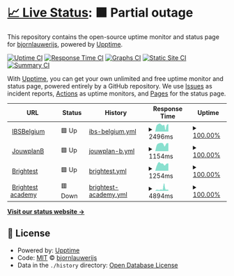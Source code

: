 # [📈 Live Status](https://bjornlauwerijs.github.io/upptime-monitor/): <!--live status--> **🟧 Partial outage**

This repository contains the open-source uptime monitor and status page for [bjornlauwerijs](https://demo.upptime.js.org), powered by [Upptime](https://github.com/upptime/upptime).

[![Uptime CI](https://github.com/bjornlauwerijs/upptime-monitor/workflows/Uptime%20CI/badge.svg)](https://github.com/bjornlauwerijs/upptime-monitor/actions?query=workflow%3A%22Uptime+CI%22)
[![Response Time CI](https://github.com/bjornlauwerijs/upptime-monitor/workflows/Response%20Time%20CI/badge.svg)](https://github.com/bjornlauwerijs/upptime-monitor/actions?query=workflow%3A%22Response+Time+CI%22)
[![Graphs CI](https://github.com/bjornlauwerijs/upptime-monitor/workflows/Graphs%20CI/badge.svg)](https://github.com/bjornlauwerijs/upptime-monitor/actions?query=workflow%3A%22Graphs+CI%22)
[![Static Site CI](https://github.com/bjornlauwerijs/upptime-monitor/workflows/Static%20Site%20CI/badge.svg)](https://github.com/bjornlauwerijs/upptime-monitor/actions?query=workflow%3A%22Static+Site+CI%22)
[![Summary CI](https://github.com/bjornlauwerijs/upptime-monitor/workflows/Summary%20CI/badge.svg)](https://github.com/bjornlauwerijs/upptime-monitor/actions?query=workflow%3A%22Summary+CI%22)

With [Upptime](https://upptime.js.org), you can get your own unlimited and free uptime monitor and status page, powered entirely by a GitHub repository. We use [Issues](https://github.com/bjornlauwerijs/upptime-monitor/issues) as incident reports, [Actions](https://github.com/bjornlauwerijs/upptime-monitor/actions) as uptime monitors, and [Pages](https://demo.upptime.js.org) for the status page.

<!--start: status pages-->
<!-- This summary is generated by Upptime (https://github.com/upptime/upptime) -->
<!-- Do not edit this manually, your changes will be overwritten -->
<!-- prettier-ignore -->
| URL | Status | History | Response Time | Uptime |
| --- | ------ | ------- | ------------- | ------ |
| <img alt="" src="https://icons.duckduckgo.com/ip3/www.ibsbelgium.org.ico" height="13"> [IBSBelgium](https://www.ibsbelgium.org/) | 🟩 Up | [ibs-belgium.yml](https://github.com/bjornlauwerijs/upptime-monitor/commits/HEAD/history/ibs-belgium.yml) | <details><summary><img alt="Response time graph" src="./graphs/ibs-belgium/response-time-week.png" height="20"> 2496ms</summary><br><a href="https://bjornlauwerijs.github.io/upptime-monitor/history/ibs-belgium"><img alt="Response time 2856" src="https://img.shields.io/endpoint?url=https%3A%2F%2Fraw.githubusercontent.com%2Fbjornlauwerijs%2Fupptime-monitor%2FHEAD%2Fapi%2Fibs-belgium%2Fresponse-time.json"></a><br><a href="https://bjornlauwerijs.github.io/upptime-monitor/history/ibs-belgium"><img alt="24-hour response time 2936" src="https://img.shields.io/endpoint?url=https%3A%2F%2Fraw.githubusercontent.com%2Fbjornlauwerijs%2Fupptime-monitor%2FHEAD%2Fapi%2Fibs-belgium%2Fresponse-time-day.json"></a><br><a href="https://bjornlauwerijs.github.io/upptime-monitor/history/ibs-belgium"><img alt="7-day response time 2496" src="https://img.shields.io/endpoint?url=https%3A%2F%2Fraw.githubusercontent.com%2Fbjornlauwerijs%2Fupptime-monitor%2FHEAD%2Fapi%2Fibs-belgium%2Fresponse-time-week.json"></a><br><a href="https://bjornlauwerijs.github.io/upptime-monitor/history/ibs-belgium"><img alt="30-day response time 2722" src="https://img.shields.io/endpoint?url=https%3A%2F%2Fraw.githubusercontent.com%2Fbjornlauwerijs%2Fupptime-monitor%2FHEAD%2Fapi%2Fibs-belgium%2Fresponse-time-month.json"></a><br><a href="https://bjornlauwerijs.github.io/upptime-monitor/history/ibs-belgium"><img alt="1-year response time 2856" src="https://img.shields.io/endpoint?url=https%3A%2F%2Fraw.githubusercontent.com%2Fbjornlauwerijs%2Fupptime-monitor%2FHEAD%2Fapi%2Fibs-belgium%2Fresponse-time-year.json"></a></details> | <details><summary><a href="https://bjornlauwerijs.github.io/upptime-monitor/history/ibs-belgium">100.00%</a></summary><a href="https://bjornlauwerijs.github.io/upptime-monitor/history/ibs-belgium"><img alt="All-time uptime 99.94%" src="https://img.shields.io/endpoint?url=https%3A%2F%2Fraw.githubusercontent.com%2Fbjornlauwerijs%2Fupptime-monitor%2FHEAD%2Fapi%2Fibs-belgium%2Fuptime.json"></a><br><a href="https://bjornlauwerijs.github.io/upptime-monitor/history/ibs-belgium"><img alt="24-hour uptime 100.00%" src="https://img.shields.io/endpoint?url=https%3A%2F%2Fraw.githubusercontent.com%2Fbjornlauwerijs%2Fupptime-monitor%2FHEAD%2Fapi%2Fibs-belgium%2Fuptime-day.json"></a><br><a href="https://bjornlauwerijs.github.io/upptime-monitor/history/ibs-belgium"><img alt="7-day uptime 100.00%" src="https://img.shields.io/endpoint?url=https%3A%2F%2Fraw.githubusercontent.com%2Fbjornlauwerijs%2Fupptime-monitor%2FHEAD%2Fapi%2Fibs-belgium%2Fuptime-week.json"></a><br><a href="https://bjornlauwerijs.github.io/upptime-monitor/history/ibs-belgium"><img alt="30-day uptime 100.00%" src="https://img.shields.io/endpoint?url=https%3A%2F%2Fraw.githubusercontent.com%2Fbjornlauwerijs%2Fupptime-monitor%2FHEAD%2Fapi%2Fibs-belgium%2Fuptime-month.json"></a><br><a href="https://bjornlauwerijs.github.io/upptime-monitor/history/ibs-belgium"><img alt="1-year uptime 99.94%" src="https://img.shields.io/endpoint?url=https%3A%2F%2Fraw.githubusercontent.com%2Fbjornlauwerijs%2Fupptime-monitor%2FHEAD%2Fapi%2Fibs-belgium%2Fuptime-year.json"></a></details>
| <img alt="" src="https://icons.duckduckgo.com/ip3/jouwplanb.com.ico" height="13"> [JouwplanB](http://jouwplanb.com/) | 🟩 Up | [jouwplan-b.yml](https://github.com/bjornlauwerijs/upptime-monitor/commits/HEAD/history/jouwplan-b.yml) | <details><summary><img alt="Response time graph" src="./graphs/jouwplan-b/response-time-week.png" height="20"> 1154ms</summary><br><a href="https://bjornlauwerijs.github.io/upptime-monitor/history/jouwplan-b"><img alt="Response time 1538" src="https://img.shields.io/endpoint?url=https%3A%2F%2Fraw.githubusercontent.com%2Fbjornlauwerijs%2Fupptime-monitor%2FHEAD%2Fapi%2Fjouwplan-b%2Fresponse-time.json"></a><br><a href="https://bjornlauwerijs.github.io/upptime-monitor/history/jouwplan-b"><img alt="24-hour response time 1277" src="https://img.shields.io/endpoint?url=https%3A%2F%2Fraw.githubusercontent.com%2Fbjornlauwerijs%2Fupptime-monitor%2FHEAD%2Fapi%2Fjouwplan-b%2Fresponse-time-day.json"></a><br><a href="https://bjornlauwerijs.github.io/upptime-monitor/history/jouwplan-b"><img alt="7-day response time 1154" src="https://img.shields.io/endpoint?url=https%3A%2F%2Fraw.githubusercontent.com%2Fbjornlauwerijs%2Fupptime-monitor%2FHEAD%2Fapi%2Fjouwplan-b%2Fresponse-time-week.json"></a><br><a href="https://bjornlauwerijs.github.io/upptime-monitor/history/jouwplan-b"><img alt="30-day response time 1759" src="https://img.shields.io/endpoint?url=https%3A%2F%2Fraw.githubusercontent.com%2Fbjornlauwerijs%2Fupptime-monitor%2FHEAD%2Fapi%2Fjouwplan-b%2Fresponse-time-month.json"></a><br><a href="https://bjornlauwerijs.github.io/upptime-monitor/history/jouwplan-b"><img alt="1-year response time 1538" src="https://img.shields.io/endpoint?url=https%3A%2F%2Fraw.githubusercontent.com%2Fbjornlauwerijs%2Fupptime-monitor%2FHEAD%2Fapi%2Fjouwplan-b%2Fresponse-time-year.json"></a></details> | <details><summary><a href="https://bjornlauwerijs.github.io/upptime-monitor/history/jouwplan-b">100.00%</a></summary><a href="https://bjornlauwerijs.github.io/upptime-monitor/history/jouwplan-b"><img alt="All-time uptime 99.78%" src="https://img.shields.io/endpoint?url=https%3A%2F%2Fraw.githubusercontent.com%2Fbjornlauwerijs%2Fupptime-monitor%2FHEAD%2Fapi%2Fjouwplan-b%2Fuptime.json"></a><br><a href="https://bjornlauwerijs.github.io/upptime-monitor/history/jouwplan-b"><img alt="24-hour uptime 100.00%" src="https://img.shields.io/endpoint?url=https%3A%2F%2Fraw.githubusercontent.com%2Fbjornlauwerijs%2Fupptime-monitor%2FHEAD%2Fapi%2Fjouwplan-b%2Fuptime-day.json"></a><br><a href="https://bjornlauwerijs.github.io/upptime-monitor/history/jouwplan-b"><img alt="7-day uptime 100.00%" src="https://img.shields.io/endpoint?url=https%3A%2F%2Fraw.githubusercontent.com%2Fbjornlauwerijs%2Fupptime-monitor%2FHEAD%2Fapi%2Fjouwplan-b%2Fuptime-week.json"></a><br><a href="https://bjornlauwerijs.github.io/upptime-monitor/history/jouwplan-b"><img alt="30-day uptime 99.96%" src="https://img.shields.io/endpoint?url=https%3A%2F%2Fraw.githubusercontent.com%2Fbjornlauwerijs%2Fupptime-monitor%2FHEAD%2Fapi%2Fjouwplan-b%2Fuptime-month.json"></a><br><a href="https://bjornlauwerijs.github.io/upptime-monitor/history/jouwplan-b"><img alt="1-year uptime 99.78%" src="https://img.shields.io/endpoint?url=https%3A%2F%2Fraw.githubusercontent.com%2Fbjornlauwerijs%2Fupptime-monitor%2FHEAD%2Fapi%2Fjouwplan-b%2Fuptime-year.json"></a></details>
| <img alt="" src="https://icons.duckduckgo.com/ip3/www.brightest.be.ico" height="13"> [Brightest](https://www.brightest.be/) | 🟩 Up | [brightest.yml](https://github.com/bjornlauwerijs/upptime-monitor/commits/HEAD/history/brightest.yml) | <details><summary><img alt="Response time graph" src="./graphs/brightest/response-time-week.png" height="20"> 1254ms</summary><br><a href="https://bjornlauwerijs.github.io/upptime-monitor/history/brightest"><img alt="Response time 1157" src="https://img.shields.io/endpoint?url=https%3A%2F%2Fraw.githubusercontent.com%2Fbjornlauwerijs%2Fupptime-monitor%2FHEAD%2Fapi%2Fbrightest%2Fresponse-time.json"></a><br><a href="https://bjornlauwerijs.github.io/upptime-monitor/history/brightest"><img alt="24-hour response time 1325" src="https://img.shields.io/endpoint?url=https%3A%2F%2Fraw.githubusercontent.com%2Fbjornlauwerijs%2Fupptime-monitor%2FHEAD%2Fapi%2Fbrightest%2Fresponse-time-day.json"></a><br><a href="https://bjornlauwerijs.github.io/upptime-monitor/history/brightest"><img alt="7-day response time 1254" src="https://img.shields.io/endpoint?url=https%3A%2F%2Fraw.githubusercontent.com%2Fbjornlauwerijs%2Fupptime-monitor%2FHEAD%2Fapi%2Fbrightest%2Fresponse-time-week.json"></a><br><a href="https://bjornlauwerijs.github.io/upptime-monitor/history/brightest"><img alt="30-day response time 1106" src="https://img.shields.io/endpoint?url=https%3A%2F%2Fraw.githubusercontent.com%2Fbjornlauwerijs%2Fupptime-monitor%2FHEAD%2Fapi%2Fbrightest%2Fresponse-time-month.json"></a><br><a href="https://bjornlauwerijs.github.io/upptime-monitor/history/brightest"><img alt="1-year response time 1157" src="https://img.shields.io/endpoint?url=https%3A%2F%2Fraw.githubusercontent.com%2Fbjornlauwerijs%2Fupptime-monitor%2FHEAD%2Fapi%2Fbrightest%2Fresponse-time-year.json"></a></details> | <details><summary><a href="https://bjornlauwerijs.github.io/upptime-monitor/history/brightest">100.00%</a></summary><a href="https://bjornlauwerijs.github.io/upptime-monitor/history/brightest"><img alt="All-time uptime 99.89%" src="https://img.shields.io/endpoint?url=https%3A%2F%2Fraw.githubusercontent.com%2Fbjornlauwerijs%2Fupptime-monitor%2FHEAD%2Fapi%2Fbrightest%2Fuptime.json"></a><br><a href="https://bjornlauwerijs.github.io/upptime-monitor/history/brightest"><img alt="24-hour uptime 100.00%" src="https://img.shields.io/endpoint?url=https%3A%2F%2Fraw.githubusercontent.com%2Fbjornlauwerijs%2Fupptime-monitor%2FHEAD%2Fapi%2Fbrightest%2Fuptime-day.json"></a><br><a href="https://bjornlauwerijs.github.io/upptime-monitor/history/brightest"><img alt="7-day uptime 100.00%" src="https://img.shields.io/endpoint?url=https%3A%2F%2Fraw.githubusercontent.com%2Fbjornlauwerijs%2Fupptime-monitor%2FHEAD%2Fapi%2Fbrightest%2Fuptime-week.json"></a><br><a href="https://bjornlauwerijs.github.io/upptime-monitor/history/brightest"><img alt="30-day uptime 99.81%" src="https://img.shields.io/endpoint?url=https%3A%2F%2Fraw.githubusercontent.com%2Fbjornlauwerijs%2Fupptime-monitor%2FHEAD%2Fapi%2Fbrightest%2Fuptime-month.json"></a><br><a href="https://bjornlauwerijs.github.io/upptime-monitor/history/brightest"><img alt="1-year uptime 99.89%" src="https://img.shields.io/endpoint?url=https%3A%2F%2Fraw.githubusercontent.com%2Fbjornlauwerijs%2Fupptime-monitor%2FHEAD%2Fapi%2Fbrightest%2Fuptime-year.json"></a></details>
| <img alt="" src="https://icons.duckduckgo.com/ip3/academy.brightest.be.ico" height="13"> [Brightest academy](https://academy.brightest.be/) | 🟥 Down | [brightest-academy.yml](https://github.com/bjornlauwerijs/upptime-monitor/commits/HEAD/history/brightest-academy.yml) | <details><summary><img alt="Response time graph" src="./graphs/brightest-academy/response-time-week.png" height="20"> 4894ms</summary><br><a href="https://bjornlauwerijs.github.io/upptime-monitor/history/brightest-academy"><img alt="Response time 3657" src="https://img.shields.io/endpoint?url=https%3A%2F%2Fraw.githubusercontent.com%2Fbjornlauwerijs%2Fupptime-monitor%2FHEAD%2Fapi%2Fbrightest-academy%2Fresponse-time.json"></a><br><a href="https://bjornlauwerijs.github.io/upptime-monitor/history/brightest-academy"><img alt="24-hour response time 3411" src="https://img.shields.io/endpoint?url=https%3A%2F%2Fraw.githubusercontent.com%2Fbjornlauwerijs%2Fupptime-monitor%2FHEAD%2Fapi%2Fbrightest-academy%2Fresponse-time-day.json"></a><br><a href="https://bjornlauwerijs.github.io/upptime-monitor/history/brightest-academy"><img alt="7-day response time 4894" src="https://img.shields.io/endpoint?url=https%3A%2F%2Fraw.githubusercontent.com%2Fbjornlauwerijs%2Fupptime-monitor%2FHEAD%2Fapi%2Fbrightest-academy%2Fresponse-time-week.json"></a><br><a href="https://bjornlauwerijs.github.io/upptime-monitor/history/brightest-academy"><img alt="30-day response time 3924" src="https://img.shields.io/endpoint?url=https%3A%2F%2Fraw.githubusercontent.com%2Fbjornlauwerijs%2Fupptime-monitor%2FHEAD%2Fapi%2Fbrightest-academy%2Fresponse-time-month.json"></a><br><a href="https://bjornlauwerijs.github.io/upptime-monitor/history/brightest-academy"><img alt="1-year response time 3657" src="https://img.shields.io/endpoint?url=https%3A%2F%2Fraw.githubusercontent.com%2Fbjornlauwerijs%2Fupptime-monitor%2FHEAD%2Fapi%2Fbrightest-academy%2Fresponse-time-year.json"></a></details> | <details><summary><a href="https://bjornlauwerijs.github.io/upptime-monitor/history/brightest-academy">100.00%</a></summary><a href="https://bjornlauwerijs.github.io/upptime-monitor/history/brightest-academy"><img alt="All-time uptime 99.98%" src="https://img.shields.io/endpoint?url=https%3A%2F%2Fraw.githubusercontent.com%2Fbjornlauwerijs%2Fupptime-monitor%2FHEAD%2Fapi%2Fbrightest-academy%2Fuptime.json"></a><br><a href="https://bjornlauwerijs.github.io/upptime-monitor/history/brightest-academy"><img alt="24-hour uptime 99.99%" src="https://img.shields.io/endpoint?url=https%3A%2F%2Fraw.githubusercontent.com%2Fbjornlauwerijs%2Fupptime-monitor%2FHEAD%2Fapi%2Fbrightest-academy%2Fuptime-day.json"></a><br><a href="https://bjornlauwerijs.github.io/upptime-monitor/history/brightest-academy"><img alt="7-day uptime 100.00%" src="https://img.shields.io/endpoint?url=https%3A%2F%2Fraw.githubusercontent.com%2Fbjornlauwerijs%2Fupptime-monitor%2FHEAD%2Fapi%2Fbrightest-academy%2Fuptime-week.json"></a><br><a href="https://bjornlauwerijs.github.io/upptime-monitor/history/brightest-academy"><img alt="30-day uptime 100.00%" src="https://img.shields.io/endpoint?url=https%3A%2F%2Fraw.githubusercontent.com%2Fbjornlauwerijs%2Fupptime-monitor%2FHEAD%2Fapi%2Fbrightest-academy%2Fuptime-month.json"></a><br><a href="https://bjornlauwerijs.github.io/upptime-monitor/history/brightest-academy"><img alt="1-year uptime 99.98%" src="https://img.shields.io/endpoint?url=https%3A%2F%2Fraw.githubusercontent.com%2Fbjornlauwerijs%2Fupptime-monitor%2FHEAD%2Fapi%2Fbrightest-academy%2Fuptime-year.json"></a></details>

<!--end: status pages-->

[**Visit our status website →**](https://demo.upptime.js.org)

## 📄 License

- Powered by: [Upptime](https://github.com/upptime/upptime)
- Code: [MIT](./LICENSE) © [bjornlauwerijs](https://demo.upptime.js.org)
- Data in the `./history` directory: [Open Database License](https://opendatacommons.org/licenses/odbl/1-0/)
